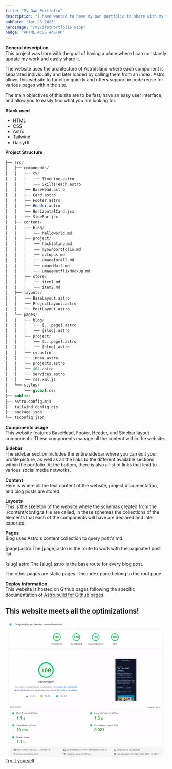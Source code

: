 ```yaml
---
title: "My Own Portfolio"
description: "I have wanted to have my own portfolio to share with my friends for a long time, and now I have finally achieved it! I am really excited to have been able to create it."
pubDate: "Apr 23 2023"
heroImage: "/myFirstPortfolio.webp"
badge: "#HTML #CSS #ASTRO"
---
```


<b>General description</b>
<br>
This project was born with the goal of having a place where I can constantly update my work and easily share it.

The website uses the architecture of AstroIsland where each component is separated individually and later loaded by calling them from an index. Astro allows this website to function quickly and offers support in code reuse for various pages within the site.

The main objectives of this site are to be fast, have an easy user interface, and allow you to easily find what you are looking for.

<b>Stack used</b>
<ul>
<li>HTML</li>
<li>CSS</li>
<li>Astro</li>
<li>Tailwind</li>
<li>DaisyUI</li>
</ul>

<b>Project Structure</b>
```php
├── src/
│   ├── components/
│   │   ├── cv/
│   │   │   ├── TimeLine.astro
│   │   │   ├── SkillsTeach.astro
│   │   ├── BaseHead.astro
│   │   ├── Card.astro
│   │   ├── Footer.astro
│   │   ├── Header.astro
│   │   └── HorizontalCard.jsx
│   │   └── SideBar.jsx
│   ├── content/
│   │   ├── blog/
│   │   │   ├── helloworld.md
│   │   ├── project/
│   │   │   ├── hacklatino.md
│   │   │   ├── myownportfolio.md
│   │   │   ├── octopus.md
│   │   │   ├── umaeeforall.md
│   │   │   ├── umaeeMail.md
│   │   │   ├── umaeeNetflixMockUp.md
│   │   ├── store/
│   │   │   ├── item1.md
│   │   │   ├── item2.md
│   ├── layouts/
│   │   └── BaseLayout.astro
│   │   └── ProjectLayout.astro
│   │   └── PostLayout.astro
│   └── pages/
│   │   ├── blog/
│   │   │   ├── [...page].astro
│   │   │   ├── [slug].astro
│   │   ├── project/
│   │   │   ├── [...page].astro
│   │   │   ├── [slug].astro
│   │   └── cv.astro
│   │   └── index.astro
│   │   └── projects.astro
│   │   └── 404.astro
│   │   └── services.astro
│   │   └── rss.xml.js
│   └── styles/
│       └── global.css
├── public/
├── astro.config.mjs
├── tailwind.config.cjs
├── package.json
└── tsconfig.json
```

<b>Components usage</b><br>
This website features BaseHead, Footer, Header, and Sidebar layout components. These components manage all the content within the website.

<b>Sidebar</b><br>
The sidebar section includes the entire sidebar where you can edit your profile picture, as well as all the links to the different available sections within the portfolio. At the bottom, there is also a list of links that lead to various social media networks.
<br>

<b>Content</b><br>
Here is where all the text content of the website, project documentation, and blog posts are stored.

<b>Layouts</b><br>
This is the skeleton of the website where the schemas created from the ./content/config.ts file are called, in these schemas the collections of the elements that each of the components will have are declared and later exported.

<b>Pages</b><br>
Blog uses Astro's content collection to query post's md.

[page].astro
The [page].astro is the route to work with the paginated post list.

[slug].astro
The [slug].astro is the base route for every blog post.

The other pages are static pages. The index page belong to the root page.

<b>Deploy information</b><br>
This website is hosted on Github pages following the specific documentation of <a href="https://docs.astro.build/en/guides/deploy/github/" target="_BLANK">Astro.build for Github pages</a>.

<h2><b>This website meets all the optimizations!</b></h2>
<img src="/public/rendimientoWebsite.webp">
<a href="https://pagespeed.web.dev/analysis/https-z1th-github-io/8kg5z9tvs2?hl=es-419&form_factor=mobile">Try it yourself</a>
<!-- Insertar video aquí-->
